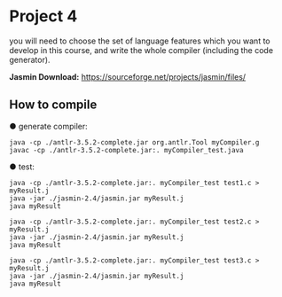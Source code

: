 # Project 4
you will need to choose the set of language features which you want to develop in this course, and write the whole compiler (including the code generator).

**Jasmin Download:** https://sourceforge.net/projects/jasmin/files/

## How to compile

● generate compiler:
    
    java -cp ./antlr-3.5.2-complete.jar org.antlr.Tool myCompiler.g
    javac -cp ./antlr-3.5.2-complete.jar:. myCompiler_test.java
    
● test:
    
    java -cp ./antlr-3.5.2-complete.jar:. myCompiler_test test1.c > myResult.j
    java -jar ./jasmin-2.4/jasmin.jar myResult.j
    java myResult
    
    java -cp ./antlr-3.5.2-complete.jar:. myCompiler_test test2.c > myResult.j
    java -jar ./jasmin-2.4/jasmin.jar myResult.j
    java myResult
    
    java -cp ./antlr-3.5.2-complete.jar:. myCompiler_test test3.c > myResult.j
    java -jar ./jasmin-2.4/jasmin.jar myResult.j
    java myResult
    

